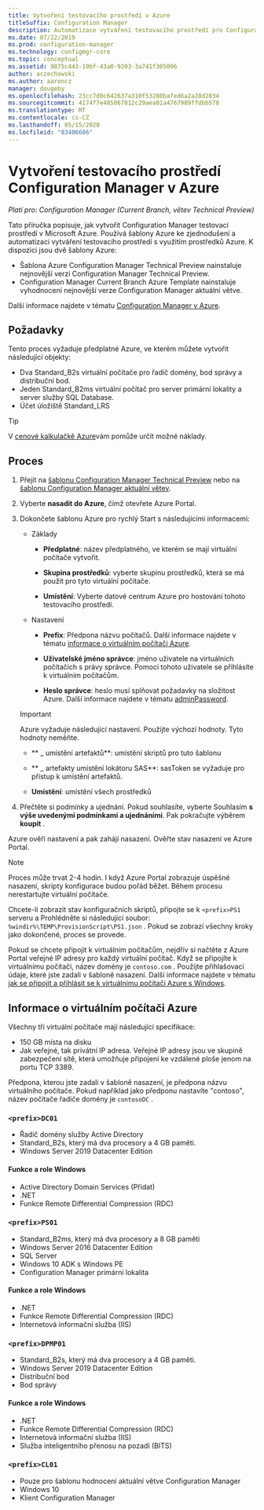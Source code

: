 ```yaml
---
title: Vytvoření testovacího prostředí v Azure
titleSuffix: Configuration Manager
description: Automatizace vytváření testovacího prostředí pro Configuration Manager Technical Preview nebo laboratoře pro vyhodnocení aktuální větve pomocí šablon Azure
ms.date: 07/22/2019
ms.prod: configuration-manager
ms.technology: configmgr-core
ms.topic: conceptual
ms.assetid: 9875c443-19bf-43a0-9203-3a741f305096
author: aczechowski
ms.author: aaroncz
manager: dougeby
ms.openlocfilehash: 23cc7d0c642637a310f53280bafed6a2a28d2834
ms.sourcegitcommit: 4174f7e485067812c29aea01a4767989ffdbb578
ms.translationtype: MT
ms.contentlocale: cs-CZ
ms.lasthandoff: 05/15/2020
ms.locfileid: "83406686"
---
```

# <a name="create-a-configuration-manager-lab-in-azure"></a>Vytvoření testovacího prostředí Configuration Manager v Azure

*Platí pro: Configuration Manager (Current Branch, větev Technical Preview)*

<!--3556017-->

Tato příručka popisuje, jak vytvořit Configuration Manager testovací prostředí v Microsoft Azure. Používá šablony Azure ke zjednodušení a automatizaci vytváření testovacího prostředí s využitím prostředků Azure. K dispozici jsou dvě šablony Azure: 

- Šablona Azure Configuration Manager Technical Preview nainstaluje nejnovější verzi Configuration Manager Technical Preview.
- Configuration Manager Current Branch Azure Template nainstaluje vyhodnocení nejnovější verze Configuration Manager aktuální větve. 

Další informace najdete v tématu [Configuration Manager v Azure](../understand/configuration-manager-on-azure.md).



## <a name="prerequisites"></a>Požadavky

Tento proces vyžaduje předplatné Azure, ve kterém můžete vytvořit následující objekty: 
- Dva Standard_B2s virtuální počítače pro řadič domény, bod správy a distribuční bod.
- Jeden Standard_B2ms virtuální počítač pro server primární lokality a server služby SQL Database.
- Účet úložiště Standard_LRS

> [!Tip]  
> V [cenové kalkulačkě Azure](https://azure.microsoft.com/pricing/calculator/)vám pomůže určit možné náklady.  



## <a name="process"></a>Proces

1. Přejít na [šablonu Configuration Manager Technical Preview](https://azure.microsoft.com/resources/templates/sccm-technicalpreview/) nebo na [šablonu Configuration Manager aktuální větev](https://azure.microsoft.com/resources/templates/sccm-currentbranch/).  

2. Vyberte **nasadit do Azure**, čímž otevřete Azure Portal.  

3. Dokončete šablonu Azure pro rychlý Start s následujícími informacemi:

    - Základy  

        - **Předplatné**: název předplatného, ve kterém se mají virtuální počítače vytvořit.  

        - **Skupina prostředků**: vyberte skupinu prostředků, která se má použít pro tyto virtuální počítače.  

        - **Umístění**: Vyberte datové centrum Azure pro hostování tohoto testovacího prostředí.  

    - Nastavení  

        - **Prefix**: Předpona názvu počítačů. Další informace najdete v tématu [informace o virtuálním počítači Azure](#azure-vm-info).  

        - **Uživatelské jméno správce**: jméno uživatele na virtuálních počítačích s právy správce. Pomocí tohoto uživatele se přihlásíte k virtuálním počítačům.  

        - **Heslo správce**: heslo musí splňovat požadavky na složitost Azure. Další informace najdete v tématu [adminPassword](https://docs.microsoft.com/rest/api/compute/virtualmachines/createorupdate#osprofile).  

    > [!Important]  
    > Azure vyžaduje následující nastavení. Použijte výchozí hodnoty. Tyto hodnoty neměňte.  
    > 
    > - ** \_ umístění artefaktů**: umístění skriptů pro tuto šablonu <!-- https://raw.githubusercontent.com/Azure/azure-quickstart-templates/master/sccm-technicalpreview/ -->  
    >
    > - ** \_ artefakty umístění lokátoru SAS**: sasToken se vyžaduje pro přístup k umístění artefaktů.  
    > 
    > - **Umístění**: umístění všech prostředků

4. Přečtěte si podmínky a ujednání. Pokud souhlasíte, vyberte Souhlasím **s výše uvedenými podmínkami a ujednáními**. Pak pokračujte výběrem **koupit** . 

Azure ověří nastavení a pak zahájí nasazení. Ověřte stav nasazení ve Azure Portal. 

> [!NOTE]
> Proces může trvat 2-4 hodin. I když Azure Portal zobrazuje úspěšné nasazení, skripty konfigurace budou pořád běžet. Během procesu nerestartujte virtuální počítače.

Chcete-li zobrazit stav konfiguračních skriptů, připojte se k `<prefix>PS1` serveru a Prohlédněte si následující soubor: `%windir%\TEMP\ProvisionScript\PS1.json` . Pokud se zobrazí všechny kroky jako dokončené, proces se provede.

Pokud se chcete připojit k virtuálním počítačům, nejdřív si načtěte z Azure Portal veřejné IP adresy pro každý virtuální počítač. Když se připojíte k virtuálnímu počítači, název domény je `contoso.com` . Použijte přihlašovací údaje, které jste zadali v šabloně nasazení. Další informace najdete v tématu [jak se připojit a přihlásit se k virtuálnímu počítači Azure s Windows](https://docs.microsoft.com/azure/virtual-machines/windows/connect-logon).



## <a name="azure-vm-info"></a>Informace o virtuálním počítači Azure

Všechny tři virtuální počítače mají následující specifikace:
- 150 GB místa na disku
- Jak veřejné, tak privátní IP adresa. Veřejné IP adresy jsou ve skupině zabezpečení sítě, která umožňuje připojení ke vzdálené ploše jenom na portu TCP 3389. 

Předpona, kterou jste zadali v šabloně nasazení, je předpona názvu virtuálního počítače. Pokud například jako předponu nastavíte "contoso", název počítače řadiče domény je `contosoDC` .


### `<prefix>DC01`

- Řadič domény služby Active Directory
- Standard_B2s, který má dva procesory a 4 GB paměti.
- Windows Server 2019 Datacenter Edition

#### <a name="windows-features-and-roles"></a>Funkce a role Windows
- Active Directory Domain Services (Přidat)
- .NET
- Funkce Remote Differential Compression (RDC)


### `<prefix>PS01`

- Standard_B2ms, který má dva procesory a 8 GB paměti
- Windows Server 2016 Datacenter Edition
- SQL Server
- Windows 10 ADK s Windows PE 
- Configuration Manager primární lokalita

#### <a name="windows-features-and-roles"></a>Funkce a role Windows
- .NET
- Funkce Remote Differential Compression (RDC) 
- Internetová informační služba (IIS)


### `<prefix>DPMP01`

- Standard_B2s, který má dva procesory a 4 GB paměti.
- Windows Server 2019 Datacenter Edition
- Distribuční bod
- Bod správy

#### <a name="windows-features-and-roles"></a>Funkce a role Windows
- .NET
- Funkce Remote Differential Compression (RDC) 
- Internetová informační služba (IIS)
- Služba inteligentního přenosu na pozadí (BITS)

### `<prefix>CL01`

- Pouze pro šablonu hodnocení aktuální větve Configuration Manager
- Windows 10
- Klient Configuration Manager
